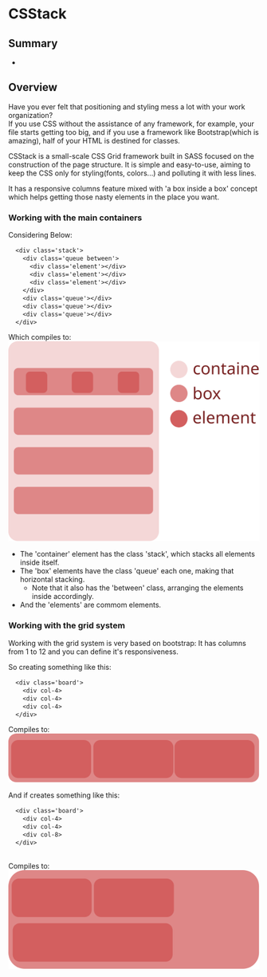 # CSStack

## Summary
- <a href='#overview'></a>

## Overview

<p> 
  Have you ever felt that positioning and styling mess a lot with your work organization?<br>
  If you use CSS without the assistance of any framework, for example, 
  your file starts getting too big, and if you use a framework like Bootstrap(which is amazing), 
  half of your HTML is destined for classes.
</p>
<p> 
  CSStack is a small-scale CSS Grid framework built in SASS focused on the construction of the page structure.
  It is simple and easy-to-use, aiming to keep the CSS only for styling(fonts, colors...) and 
  polluting it with less lines.
</p>
<p>
  It has a responsive columns feature mixed with 'a box inside a box' concept which helps 
  getting those nasty elements in the place you want.
</p>
  
### Working with the main containers

Considering Below:
```
  <div class='stack'>
    <div class='queue between'>
      <div class='element'></div>
      <div class='element'></div>
      <div class='element'></div>
    </div>
    <div class='queue'></div>
    <div class='queue'></div>
    <div class='queue'></div>
  </div>
```
Which compiles to: <br>
<img src='./stack-concept.svg'>
<br>
- The 'container' element has the class 'stack', which stacks all elements inside itself.
- The 'box' elements have the class 'queue' each one, making that horizontal stacking.
  - Note that it also has the 'between' class, arranging the elements inside accordingly.
- And the 'elements' are commom elements.

### Working with the grid system

Working with the grid system is very based on bootstrap: It has columns from 1 to 12 and you can define it's responsiveness.

So creating something like this:<br>
```
  <div class='board'>
    <div col-4>
    <div col-4>
    <div col-4>
  </div>
```
Compiles to:<br>
<img src='./col-4.svg'> <br>

And if creates something like this:<br>
```
  <div class='board'>
    <div col-4>
    <div col-4>
    <div col-8>
  </div>
```
<br>
Compiles to:<br>
<img src='./col-4-8.svg'>

